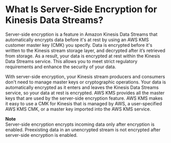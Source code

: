 # What Is Server\-Side Encryption for Kinesis Data Streams?<a name="what-is-sse"></a>

Server\-side encryption is a feature in Amazon Kinesis Data Streams that automatically encrypts data before it's at rest by using an AWS KMS customer master key \(CMK\) you specify\. Data is encrypted before it's written to the Kinesis stream storage layer, and decrypted after it’s retrieved from storage\. As a result, your data is encrypted at rest within the Kinesis Data Streams service\. This allows you to meet strict regulatory requirements and enhance the security of your data\.

With server\-side encryption, your Kinesis stream producers and consumers don't need to manage master keys or cryptographic operations\. Your data is automatically encrypted as it enters and leaves the Kinesis Data Streams service, so your data at rest is encrypted\. AWS KMS provides all the master keys that are used by the server\-side encryption feature\. AWS KMS makes it easy to use a CMK for Kinesis that is managed by AWS, a user\-specified AWS KMS CMK, or a master key imported into the AWS KMS service\.

**Note**  
Server\-side encryption encrypts incoming data only after encryption is enabled\. Preexisting data in an unencrypted stream is not encrypted after server\-side encryption is enabled\. 
